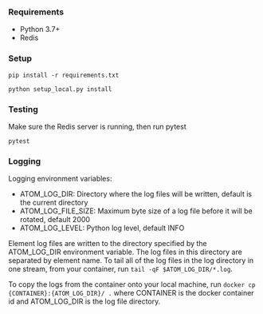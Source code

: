 ### Requirements
- Python 3.7+
- Redis

### Setup
```
pip install -r requirements.txt
```
```
python setup_local.py install
```

### Testing
Make sure the Redis server is running, then run pytest
```
pytest
```

### Logging

Logging environment variables: 
- ATOM_LOG_DIR: Directory where the log files will be written, default is the current directory
- ATOM_LOG_FILE_SIZE: Maximum byte size of a log file before it will be rotated, default 2000
- ATOM_LOG_LEVEL: Python log level, default INFO

Element log files are written to the directory specified by the ATOM_LOG_DIR environment variable. The log files in this directory are separated by element name. To tail all of the log files in the log directory in one stream, from your container, run `tail -qF $ATOM_LOG_DIR/*.log`.

To copy the logs from the container onto your local machine, run `docker cp {CONTAINER}:{ATOM_LOG_DIR}/ .` where CONTAINER is the docker container id and ATOM_LOG_DIR is the log file directory. 
